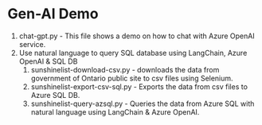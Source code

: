 # Gen-AI Demo

1. chat-gpt.py - This file shows a demo on how to chat with Azure OpenAI service.
2. Use natural language to query SQL database using LangChain, Azure OpenAI & SQL DB
    1. sunshinelist-download-csv.py - downloads the data from government of Ontario public site to csv files using Selenium. 
    2. sunshinelist-export-csv-sql.py - Exports the data from csv files to Azure SQL DB.
    3. sunshinelist-query-azsql.py - Queries the data from Azure SQL with natural language using LangChain & Azure OpenAI.